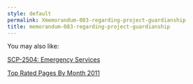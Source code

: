```yaml
---
style: default
permalink: Xmemorandum-083-regarding-project-guardianship
title: memorandum-083-regarding-project-guardianship
---
```

You may also like:

[SCP-2504: Emergency Services](http://scp-wiki.net/scp-2504)

[Top Rated Pages By Month 2011](http://scp-wiki.net/top-rated-pages-by-month-2011)
